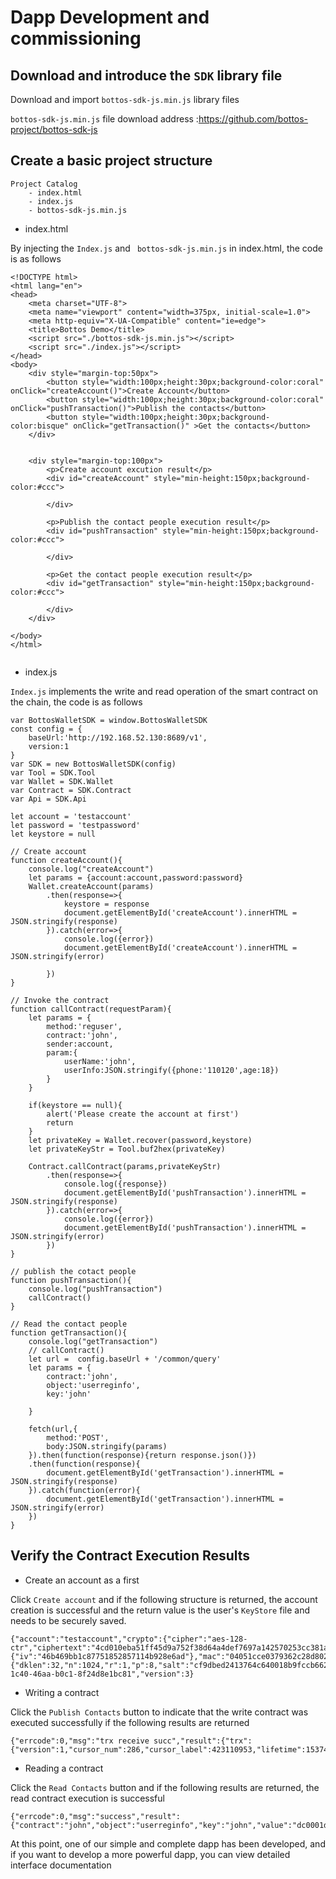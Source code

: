 # Dapp Development and commissioning

## Download and introduce the `SDK` library file

Download and import `bottos-sdk-js.min.js` library files

`bottos-sdk-js.min.js` file download address :https://github.com/bottos-project/bottos-sdk-js

## Create a basic project structure

```
Project Catalog
    - index.html
    - index.js
    - bottos-sdk-js.min.js
```
- index.html

By injecting the `Index.js` and ` bottos-sdk-js.min.js` in index.html, the code is as follows

```
<!DOCTYPE html>
<html lang="en">
<head>
    <meta charset="UTF-8">
    <meta name="viewport" content="width=375px, initial-scale=1.0">
    <meta http-equiv="X-UA-Compatible" content="ie=edge">
    <title>Bottos Demo</title>
    <script src="./bottos-sdk-js.min.js"></script>
    <script src="./index.js"></script>
</head>
<body>
    <div style="margin-top:50px">
        <button style="width:100px;height:30px;background-color:coral" onClick="createAccount()">Create Account</button>
        <button style="width:100px;height:30px;background-color:coral" onClick="pushTransaction()">Publish the contacts</button>
        <button style="width:100px;height:30px;background-color:bisque" onClick="getTransaction()" >Get the contacts</button>
    </div>


    <div style="margin-top:100px">
        <p>Create account excution result</p>
        <div id="createAccount" style="min-height:150px;background-color:#ccc">

        </div>
    
        <p>Publish the contact people execution result</p>
        <div id="pushTransaction" style="min-height:150px;background-color:#ccc">
    
        </div>
    
        <p>Get the contact people execution result</p>
        <div id="getTransaction" style="min-height:150px;background-color:#ccc">
    
        </div>
    </div>
    
</body>
</html>


```

- index.js

`Index.js` implements the write and read operation of the smart contract on the chain, the code is as follows

```
var BottosWalletSDK = window.BottosWalletSDK
const config = {
    baseUrl:'http://192.168.52.130:8689/v1',
    version:1
}
var SDK = new BottosWalletSDK(config)
var Tool = SDK.Tool
var Wallet = SDK.Wallet
var Contract = SDK.Contract
var Api = SDK.Api

let account = 'testaccount'
let password = 'testpassword'
let keystore = null

// Create account
function createAccount(){
    console.log("createAccount")
    let params = {account:account,password:password}
    Wallet.createAccount(params)
        .then(response=>{
            keystore = response
            document.getElementById('createAccount').innerHTML = JSON.stringify(response)
        }).catch(error=>{
            console.log({error})
            document.getElementById('createAccount').innerHTML = JSON.stringify(error)
            
        })
}

// Invoke the contract
function callContract(requestParam){
    let params = {
        method:'reguser',
        contract:'john',
        sender:account,
        param:{
            userName:'john',
            userInfo:JSON.stringify({phone:'110120',age:18})
        }
    }

    if(keystore == null){
        alert('Please create the account at first')
        return
    }
    let privateKey = Wallet.recover(password,keystore)
    let privateKeyStr = Tool.buf2hex(privateKey)

    Contract.callContract(params,privateKeyStr)
        .then(response=>{
            console.log({response})
            document.getElementById('pushTransaction').innerHTML = JSON.stringify(response)
        }).catch(error=>{
            console.log({error})
            document.getElementById('pushTransaction').innerHTML = JSON.stringify(error)
        })
}

// publish the cotact people
function pushTransaction(){
    console.log("pushTransaction")
    callContract()
}

// Read the contact people
function getTransaction(){
    console.log("getTransaction")
    // callContract()
    let url =  config.baseUrl + '/common/query'
    let params = {
        contract:'john',
        object:'userreginfo',
        key:'john'

    }

    fetch(url,{
        method:'POST',
        body:JSON.stringify(params)
    }).then(function(response){return response.json()})   
    .then(function(response){
        document.getElementById('getTransaction').innerHTML = JSON.stringify(response)
    }).catch(function(error){
        document.getElementById('getTransaction').innerHTML = JSON.stringify(error)
    })
}
```

## Verify the Contract Execution Results

- Create an account as a first

Click `Create account` and if the following structure is returned, the account creation is successful and the return value is the user's `KeyStore` file and needs to be securely saved.

```
{"account":"testaccount","crypto":{"cipher":"aes-128-ctr","ciphertext":"4cd010eba51ff45d9a752f38d64a4def7697a142570253cc381afa2b04288e68","cipherparams":{"iv":"46b469bb1c87751852857114b928e6ad"},"mac":"04051cce0379362c28d8027a19c8b79f03621602c2eff68d8b793f94ae6f58fb","kdf":"scrypt","kdfparams":{"dklen":32,"n":1024,"r":1,"p":8,"salt":"cf9dbed2413764c640018b9fccb6629ed38dad72b333c7d12e89994523ec7857"}},"id":"48a923c2-1c40-46aa-b0c1-8f24d8e1bc81","version":3}
```

- Writing a contract

Click the `Publish Contacts` button to indicate that the write contract was executed successfully if the following results are returned

```
{"errcode":0,"msg":"trx receive succ","result":{"trx":{"version":1,"cursor_num":286,"cursor_label":423110953,"lifetime":1537498176,"sender":"testaccount","contract":"john","method":"reguser","param":"dc0002da00046a6f686eda001b7b2270686f6e65223a22313130313230222c22616765223a31387d","sig_alg":1,"signature":"4149cb35eab48415082081aee0ab3766b7a6730b1a2213c96638540227a8616f17cdf773ba90e3c515183c3fc5631fa53b65dcf93eed320d53ec78a672738675"},"trx_hash":"eb79dc2d8a8461451ea55257fcbaa5897a9b9732e7cc3b0c8a8322ab4909789b"}}
```

- Reading a contract

Click the `Read Contacts` button and if the following results are returned, the read contract execution is successful

```
{"errcode":0,"msg":"success","result":{"contract":"john","object":"userreginfo","key":"john","value":"dc0001da001b7b2270686f6e65223a22313130313230222c22616765223a31387d"}}
```
At this point, one of our simple and complete dapp has been developed, and if you want to develop a more powerful dapp, you can view detailed interface documentation



